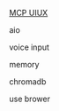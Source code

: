 [MCP UIUX]([https://github.com/shadowcz007/mcp_uiux](https://shadowcz007.github.io/mcp_uiux/))

aio

voice input

memory

chromadb

use brower
